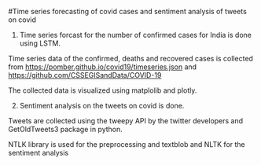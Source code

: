 
#Time series forecasting of covid cases and sentiment analysis of tweets on covid

1. Time series forcast for the number of confirmed cases for India is done using LSTM.

Time series data of the confirmed, deaths and recovered cases is collected from https://pomber.github.io/covid19/timeseries.json and https://github.com/CSSEGISandData/COVID-19

The collected data is visualized using matplolib and plotly.

2. Sentiment analysis on the tweets on covid is done.

Tweets are collected using the tweepy API by the twitter developers and GetOldTweets3 package in python.

NTLK library is used for the preprocessing and textblob and NLTK for the sentiment analysis
